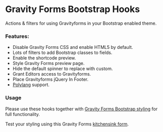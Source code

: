 # Gravity Forms Bootstrap Hooks
Actions &amp; filters for using Gravityforms in your Bootstrap enabled theme.

### Features:
- Disable Gravity Forms CSS and enable HTML5 by default.
- Lots of filters to add Bootstrap classes to fields.
- Enable the shortcode preview.
- Style Gravity Forms preview page.
- Hide the default spinner to replace with custom.
- Grant Editors access to Gravityforms.
- Place Gravityforms jQuery In Footer.
- [Polylang](https://wordpress.org/plugins/polylang/) support.

### Usage
Please use these hooks together with [Gravity Forms Bootstrap styling](https://github.com/MoshCat/gravityforms-bootstrap-styling) for full functionality.

Test your styling using this Gravity Forms [kitchensink form](https://github.com/MoshCat/gravityforms-kitchensink).
